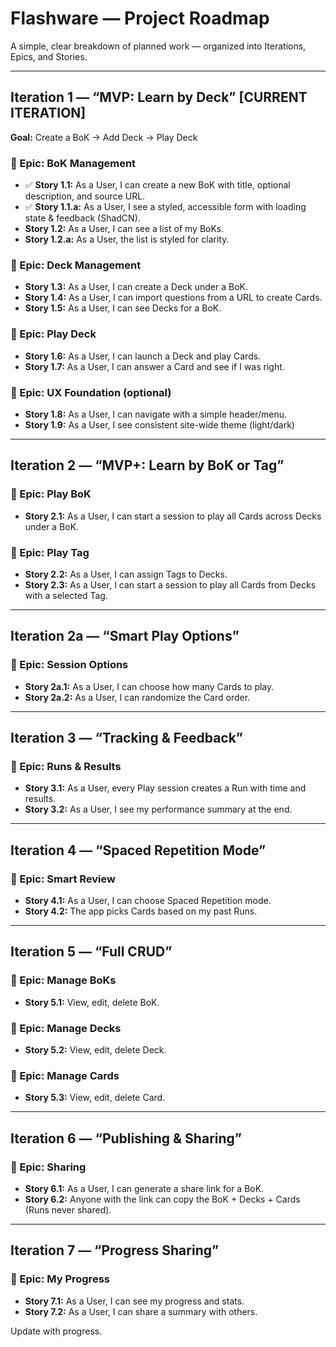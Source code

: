 # Flashware — Project Roadmap

A simple, clear breakdown of planned work — organized into Iterations, Epics, and Stories.

---

## Iteration 1 — “MVP: Learn by Deck” [CURRENT ITERATION]

**Goal:** Create a BoK → Add Deck → Play Deck

### 📌 Epic: BoK Management
- ✅ **Story 1.1:** As a User, I can create a new BoK with title, optional description, and source URL.
- ✅ **Story 1.1.a:** As a User, I see a styled, accessible form with loading state & feedback (ShadCN).
- **Story 1.2:** As a User, I can see a list of my BoKs.
- **Story 1.2.a:** As a User, the list is styled for clarity.

### 📌 Epic: Deck Management
- **Story 1.3:** As a User, I can create a Deck under a BoK.
- **Story 1.4:** As a User, I can import questions from a URL to create Cards.
- **Story 1.5:** As a User, I can see Decks for a BoK.

### 📌 Epic: Play Deck
- **Story 1.6:** As a User, I can launch a Deck and play Cards.
- **Story 1.7:** As a User, I can answer a Card and see if I was right.

### 📌 Epic: UX Foundation (optional)
- **Story 1.8:** As a User, I can navigate with a simple header/menu.
- **Story 1.9:** As a User, I see consistent site-wide theme (light/dark)

---

## Iteration 2 — “MVP+: Learn by BoK or Tag”

### 📌 Epic: Play BoK
- **Story 2.1:** As a User, I can start a session to play all Cards across Decks under a BoK.

### 📌 Epic: Play Tag
- **Story 2.2:** As a User, I can assign Tags to Decks.
- **Story 2.3:** As a User, I can start a session to play all Cards from Decks with a selected Tag.

---

## Iteration 2a — “Smart Play Options”

### 📌 Epic: Session Options
- **Story 2a.1:** As a User, I can choose how many Cards to play.
- **Story 2a.2:** As a User, I can randomize the Card order.

---

## Iteration 3 — “Tracking & Feedback”

### 📌 Epic: Runs & Results
- **Story 3.1:** As a User, every Play session creates a Run with time and results.
- **Story 3.2:** As a User, I see my performance summary at the end.

---

## Iteration 4 — “Spaced Repetition Mode”

### 📌 Epic: Smart Review
- **Story 4.1:** As a User, I can choose Spaced Repetition mode.
- **Story 4.2:** The app picks Cards based on my past Runs.

---

## Iteration 5 — “Full CRUD”

### 📌 Epic: Manage BoKs
- **Story 5.1:** View, edit, delete BoK.

### 📌 Epic: Manage Decks
- **Story 5.2:** View, edit, delete Deck.

### 📌 Epic: Manage Cards
- **Story 5.3:** View, edit, delete Card.

---

## Iteration 6 — “Publishing & Sharing”

### 📌 Epic: Sharing
- **Story 6.1:** As a User, I can generate a share link for a BoK.
- **Story 6.2:** Anyone with the link can copy the BoK + Decks + Cards (Runs never shared).

---

## Iteration 7 — “Progress Sharing”

### 📌 Epic: My Progress
- **Story 7.1:** As a User, I can see my progress and stats.
- **Story 7.2:** As a User, I can share a summary with others.

Update with progress.